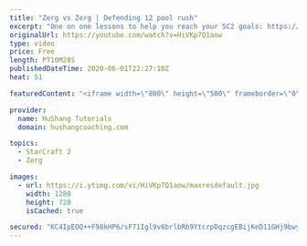 ```yaml
---
title: "Zerg vs Zerg | Defending 12 pool rush"
excerpt: "One on one lessons to help you reach your SC2 goals: https://www.hushangcoaching.com ------------------------------------------------------------------------------------------------------- In this guide we take a look at how to defend one of the most infamous \"zerg rushes\" in sc2: the 12 pool. This rush"
originalUrl: https://youtube.com/watch?v=HiVKp7Q1aow
type: video
price: Free
length: PT10M28S
publishedDateTime: 2020-06-01T22:27:10Z
heat: 51

featuredContent: "<iframe width=\"800\" height=\"500\" frameborder=\"0\" src=\"https://www.youtube.com/embed/HiVKp7Q1aow\" allow=\"accelerometer; autoplay; encrypted-media; gyroscope; picture-in-picture\" allowfullscreen></iframe>"

provider:
  name: HuShang Tutorials
  domain: hushangcoaching.com

topics:
  - StarCraft 2
  - Zerg

images:
  - url: https://i.ytimg.com/vi/HiVKp7Q1aow/maxresdefault.jpg
    width: 1280
    height: 720
    isCached: true

secured: "KC4IpEOQ++F98kHP6/sF71Igl9v6brlbRb9YtcrpDqzcgEBijKeD11GHj9bwyGceSUtJwvSBcVUNPBufbulgD/VYGFRaoznhM/jSl4HgyZI/F4NTEwUrC1+/qfW1oXa9signTBSIj4zOYHGEmAXTYp1yeDB35aUzQcXD1Fk2sSbPUFTw/JV11W3r9qvnikwjNPcZDpv3dqLTEEKwftifJyb2q//ghvO5OW5ZG7gPr8Ce75PcBNQNGVTQlW259kQTYf+eGyQGKNQE9RWUGvHnh8k4ix4MC6FaAPe30NRuhmcXvtS2i5e6eFuKEX3ZIqbhmo4wL8UjFWP6TS3BQH+R8nggpNn/P3qOKpy6Kqo+iSf9Nay22RHiasQNaMoO+8KgwdEfxz/tD3uZs+Fe8SrSb3FBY5l1snRgGEKcFRyH84U=;1j+7w8z8BJFjgzM0p4T9vQ=="
---
```


